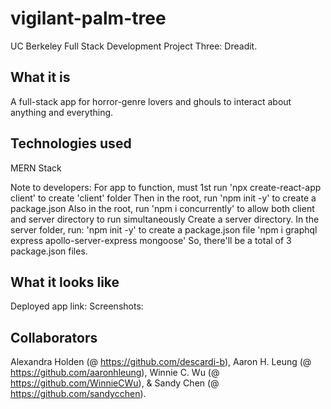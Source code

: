 # vigilant-palm-tree
UC Berkeley Full Stack Development Project Three: Dreadit.

## What it is
A full-stack app for horror-genre lovers and ghouls to interact about anything and everything. 

## Technologies used
MERN Stack

Note to developers:
For app to function, must 1st run 'npx create-react-app client' to create 'client' folder
Then in the root, run 'npm init -y' to create a package.json 
Also in the root, run 'npm i concurrently' to allow both client and server directory to run simultaneously
Create a server directory. In the server folder, run:
'npm init -y' to create a package.json file
'npm i graphql express apollo-server-express mongoose'
So, there'll be a total of 3 package.json files.

## What it looks like
Deployed app link:
Screenshots:

## Collaborators
Alexandra Holden (@ https://github.com/descardi-b), Aaron H. Leung (@ https://github.com/aaronhleung), Winnie C. Wu (@ https://github.com/WinnieCWu), & Sandy Chen (@ https://github.com/sandycchen).
